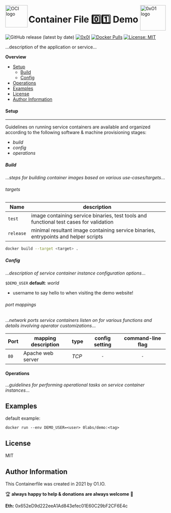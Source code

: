 <p><img src="https://avatars1.githubusercontent.com/u/12563465?s=200&v=4" alt="OCI logo" title="oci" align="left" height="70" /></p>
<p><img src="https://i.imgur.com/IBNz2CM.jpg" alt="0xO1 logo" title="0xO1" align="right" height="80" /></p>

Container File :zero::one: Demo
=========
![GitHub release (latest by date)](https://img.shields.io/github/v/release/0x0I/container-file-template?color=yellow)
[![0x0I](https://circleci.com/gh/0x0I/container-file-demo.svg?style=svg)](https://circleci.com/gh/0x0I/container-file-demo)
[![Docker Pulls](https://img.shields.io/docker/pulls/0labs/demo?style=flat)](https://hub.docker.com/repository/docker/0labs/demo)
[![License: MIT](https://img.shields.io/badge/License-MIT-blueviolet.svg)](https://opensource.org/licenses/MIT)

...description of the application or service...

**Overview**
  - [Setup](#setup)
    - [Build](#build)
    - [Config](#config)
  - [Operations](#operations)
  - [Examples](#examples)
  - [License](#license)
  - [Author Information](#author-information)

#### Setup
--------------
Guidelines on running service containers are available and organized according to the following software & machine provisioning stages:
* _build_
* _config_
* _operations_

##### Build

...*steps for building container images based on various use-cases/targets*...

###### targets

| Name  | description |
| ------------- | ------------- |
| `test`    | image containing service binaries, test tools and functional test cases for validation |
| `release` | minimal resultant image containing service binaries, entrypoints and helper scripts |

```bash
docker build --target <target> .
```

##### Config

...*description of service container instance configuration options*...

`$DEMO_USER` **default**: *world*

* username to say hello to when visiting the demo website!

###### port mappings

...*network ports service containers listen on for various functions and details involving operator customizations*...

| Port  | mapping description | type | config setting | command-line flag |
| ------------- | ------------- | ------------- | :-------------: | :-------------: |
| `80`    | Apache web server | *TCP*  | `-` | `-` |

#### Operations

...*guidelines for performing operational tasks on service container instances*...

Examples
----------------
default example:
```
docker run --env DEMO_USER=<user> 0labs/demo:<tag>
```

License
-------

MIT

Author Information
------------------

This Containerfile was created in 2021 by O1.IO.

🏆 **always happy to help & donations are always welcome** 💸

**Eth:** 0x652eD9d222eeA1Ad843efec01E60C29bF2CF6E4c
